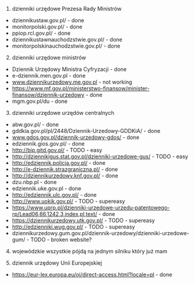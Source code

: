 1. dzienniki urzędowe Prezesa Rady Ministrów
- dziennikustaw.gov.pl/ - done
- monitorpolski.gov.pl/ - done
- ppiop.rcl.gov.pl/ - done
- dziennikustawnauchodzstwie.gov.pl/ - done
- monitorpolskinauchodzstwie.gov.pl/ - done

2. dzienniki urzędowe ministrów
- Dziennik Urzędowy Ministra Cyfryzacji - done
- e-dziennik.men.gov.pl - done
- www.dziennikurzedowy.me.gov.pl - not working
- https://www.mf.gov.pl/ministerstwo-finansow/minister-finansow/dziennik-urzedowy - done
- mgm.gov.pl/du - done

3. dzienniki urzędowe urzędów centralnych
- abw.gov.pl/ - done
- gddkia.gov.pl/pl/2448/Dziennik-Urzedowy-GDDKiA/ - done
- www.gdos.gov.pl/dziennik-urzedowy-gdos/ - done
- edziennik.gios.gov.pl/ - done
- http://bip.gitd.gov.pl/ - TODO - easy
- http://dziennikigus.stat.gov.pl/dzienniki-urzedowe-gus/ - TODO - easy
- http://edziennik.policja.gov.pl/ - done
- http://e-dziennik.strazgraniczna.pl/ - done
- http://dziennikurzedowy.knf.gov.pl/ - done
- dzu.nbp.pl - done
- edziennik.uke.gov.pl - done
- http://edziennik.ulc.gov.pl/ - done
- http://www.uokik.gov.pl/ - TODO - supereasy
- https://www.uprp.pl/dzienniki-urzedowe-urzedu-patentowego-rp/Lead06,66,1242,3,index,pl,text/ - done
- https://dziennikurzedowy.utk.gov.pl/ - TODO - supereasy
- http://edzienniki.wug.gov.pl/ - TODO - supereasy
- dziennikurzedowy.gum.gov.pl/dziennik-urzedowy/dzienniki-urzedowe-gum/ - TODO - broken website?

4. wojewódzkie
wszystkie pójdą na jednym silniku który już mam

5. dziennik urzędowy Unii Europejskiej
- https://eur-lex.europa.eu/oj/direct-access.html?locale=pl - done
